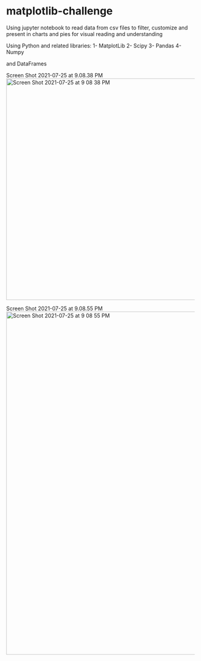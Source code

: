 # matplotlib-challenge

Using jupyter notebook to read data from csv files to filter, customize and present in charts and pies for visual reading and understanding 

Using Python and related libraries: 
1- MatplotLib
2- Scipy
3- Pandas
4- Numpy 

and DataFrames 


Screen Shot 2021-07-25 at 9.08.38 PM<img width="591" alt="Screen Shot 2021-07-25 at 9 08 38 PM" src="https://user-images.githubusercontent.com/51308869/126931945-1a5dcbff-ed99-49ba-b861-5c055181c3d3.png">



Screen Shot 2021-07-25 at 9.08.55 PM<img width="915" alt="Screen Shot 2021-07-25 at 9 08 55 PM" src="https://user-images.githubusercontent.com/51308869/126931956-db8fda4d-a113-42a9-baf1-0c973759016b.png">



